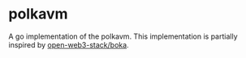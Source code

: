 # polkavm

A go implementation of the polkavm. This implementation is partially inspired by [open-web3-stack/boka](https://github.com/open-web3-stack/boka).
